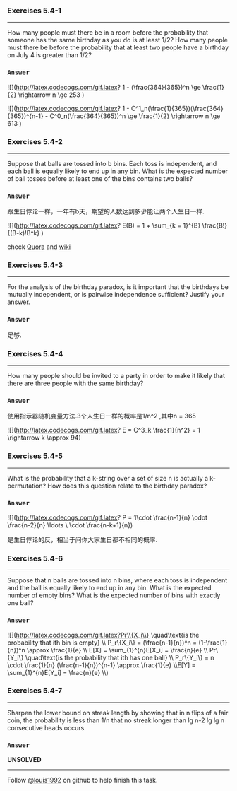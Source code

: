 ### Exercises 5.4-1
***
How many people must there be in a room before the probability that someone has the same birthday as you do is at least 1/2? How many people must there be before the probability that at least two people have a birthday on July 4 is greater than 1/2?

### `Answer`
![](http://latex.codecogs.com/gif.latex? 1 - \(\\frac{364}{365}\)^n \\ge \\frac{1}{2} \\rightarrow n \\ge 253 )

![](http://latex.codecogs.com/gif.latex? 1 - C^1_n\(\\frac{1}{365}\)\(\\frac{364}{365}\)^{n-1} - C^0_n\(\\frac{364}{365}\)^n \\ge \\frac{1}{2} \\rightarrow n \\ge 613 )


### Exercises 5.4-2
***
Suppose that balls are tossed into b bins. Each toss is independent, and each ball is equally likely to end up in any bin. What is the expected number of ball tosses before at least one of the bins contains two balls?

### `Answer`
跟生日悖论一样，一年有b天，期望的人数达到多少能让两个人生日一样.

![](http://latex.codecogs.com/gif.latex? E\(B\) = 1 + \\sum_{k = 1}^{B} \\frac{B!}{\(B-k\)!B^k} )

check [Quora](http://www.quora.com/What-is-the-expected-number-of-ball-tosses-until-some-bin-contains-two-balls) and [wiki](https://en.wikipedia.org/wiki/Birthday_problem#Average_number_of_people)
### Exercises 5.4-3
***
For the analysis of the birthday paradox, is it important that the birthdays be mutually independent, or is pairwise independence sufficient? Justify your answer.

### `Answer`
足够.

### Exercises 5.4-4
***
How many people should be invited to a party in order to make it likely that there are three people with the same birthday?

### `Answer`
使用指示器随机变量方法.3个人生日一样的概率是1/n^2 ,其中n = 365

![](http://latex.codecogs.com/gif.latex? E = C^3_k \\frac{1}{n^2} = 1 \\rightarrow k \\approx 94)


### Exercises 5.4-5
***
What is the probability that a k-string over a set of size n is actually a k-permutation? How does this question relate to the birthday paradox?

### `Answer`
![](http://latex.codecogs.com/gif.latex? P = 1\\cdot \\frac{n-1}{n} \\cdot \\frac{n-2}{n} \\ldots \\ \\cdot \\frac{n-k+1}{n})

是生日悖论的反，相当于问你大家生日都不相同的概率.
### Exercises 5.4-6
***
Suppose that n balls are tossed into n bins, where each toss is independent and the ball is equally likely to end up in any bin. What is the expected number of empty bins? What is the expected number of bins with exactly one ball?

### `Answer`

![](http://latex.codecogs.com/gif.latex?Pr\\{X_i\\} \\quad\\text{is the probability that ith bin is empty} \\\\ P_r\\{X_i\\} = \(\\frac{n-1}{n}\)^n  = \(1-\\frac{1}{n}\)^n \\approx \\frac{1}{e} \\\\
E[X] = \\sum_{1}^{n}E[X_i] = \\frac{n}{e} \\\\
Pr\\{Y_i\\} \\quad\\text{is the probability that ith has one ball} \\\\
 P_r\\{Y_i\\} = n \\cdot \\frac{1}{n} \(\\frac{n-1}{n}\)^{n-1} \\approx \\frac{1}{e} \\\\E[Y] = \\sum_{1}^{n}E[Y_i] = \\frac{n}{e} \\\\)


### Exercises 5.4-7
***
Sharpen the lower bound on streak length by showing that in n flips of a fair coin, theprobability is less than 1/n that no streak longer than lg n-2 lg lg n consecutive heads occurs.
### `Answer`
**UNSOLVED**

***
Follow [@louis1992](https://github.com/gzc) on github to help finish this task.

